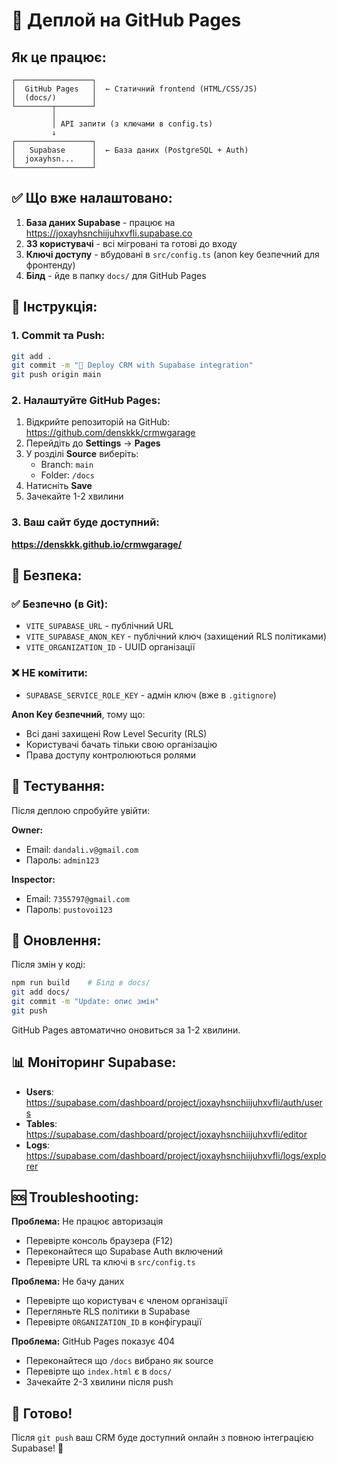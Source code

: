 # 🚀 Деплой на GitHub Pages

## Як це працює:

```
┌─────────────────┐
│  GitHub Pages   │  ← Статичний frontend (HTML/CSS/JS)
│  (docs/)        │
└────────┬────────┘
         │
         │ API запити (з ключами в config.ts)
         ↓
┌─────────────────┐
│   Supabase      │  ← База даних (PostgreSQL + Auth)
│  joxayhsn...    │
└─────────────────┘
```

## ✅ Що вже налаштовано:

1. **База даних Supabase** - працює на https://joxayhsnchiijuhxvfli.supabase.co
2. **33 користувачі** - всі мігровані та готові до входу
3. **Ключі доступу** - вбудовані в `src/config.ts` (anon key безпечний для фронтенду)
4. **Білд** - йде в папку `docs/` для GitHub Pages

## 📝 Інструкція:

### 1. Commit та Push:

```bash
git add .
git commit -m "🚀 Deploy CRM with Supabase integration"
git push origin main
```

### 2. Налаштуйте GitHub Pages:

1. Відкрийте репозиторій на GitHub: https://github.com/denskkk/crmwgarage
2. Перейдіть до **Settings** → **Pages**
3. У розділі **Source** виберіть:
   - Branch: `main`
   - Folder: `/docs`
4. Натисніть **Save**
5. Зачекайте 1-2 хвилини

### 3. Ваш сайт буде доступний:

**https://denskkk.github.io/crmwgarage/**

## 🔐 Безпека:

### ✅ Безпечно (в Git):
- `VITE_SUPABASE_URL` - публічний URL
- `VITE_SUPABASE_ANON_KEY` - публічний ключ (захищений RLS політиками)
- `VITE_ORGANIZATION_ID` - UUID організації

### ❌ НЕ комітити:
- `SUPABASE_SERVICE_ROLE_KEY` - адмін ключ (вже в `.gitignore`)

**Anon Key безпечний**, тому що:
- Всі дані захищені Row Level Security (RLS)
- Користувачі бачать тільки свою організацію
- Права доступу контролюються ролями

## 🧪 Тестування:

Після деплою спробуйте увійти:

**Owner:**
- Email: `dandali.v@gmail.com`
- Пароль: `admin123`

**Inspector:**
- Email: `7355797@gmail.com`
- Пароль: `pustovoi123`

## 🔄 Оновлення:

Після змін у коді:

```bash
npm run build    # Білд в docs/
git add docs/
git commit -m "Update: опис змін"
git push
```

GitHub Pages автоматично оновиться за 1-2 хвилини.

## 📊 Моніторинг Supabase:

- **Users**: https://supabase.com/dashboard/project/joxayhsnchiijuhxvfli/auth/users
- **Tables**: https://supabase.com/dashboard/project/joxayhsnchiijuhxvfli/editor
- **Logs**: https://supabase.com/dashboard/project/joxayhsnchiijuhxvfli/logs/explorer

## 🆘 Troubleshooting:

**Проблема:** Не працює авторизація
- Перевірте консоль браузера (F12)
- Переконайтеся що Supabase Auth включений
- Перевірте URL та ключі в `src/config.ts`

**Проблема:** Не бачу даних
- Перевірте що користувач є членом організації
- Перегляньте RLS політики в Supabase
- Перевірте `ORGANIZATION_ID` в конфігурації

**Проблема:** GitHub Pages показує 404
- Переконайтеся що `/docs` вибрано як source
- Перевірте що `index.html` є в `docs/`
- Зачекайте 2-3 хвилини після push

## 🎯 Готово!

Після `git push` ваш CRM буде доступний онлайн з повною інтеграцією Supabase! 🎉
